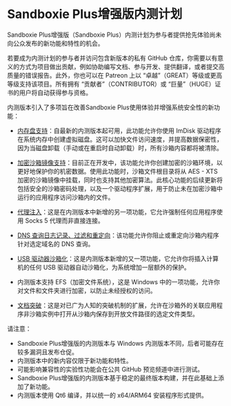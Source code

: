 # Sandboxie Plus增强版内测计划

Sandboxie Plus增强版（Sandboxie Plus）内测计划为参与者提供抢先体验尚未向公众发布的新功能和特性的机会。

若要成为内测计划的参与者并访问包含新版本的私有 GitHub 仓库，你需要以有意义的方式为项目做出贡献，例如协助编写文档、参与开发、提供翻译，或者提交高质量的错误报告。此外，你也可以在 Patreon 上以 “卓越”（GREAT）等级或更高等级支持该项目。所有拥有 “贡献者”（CONTRIBUTOR）或 “巨量”（HUGE）证书的用户将自动获得参与资格。

内测版本引入了多项旨在改善Sandboxie Plus使用体验并增强系统安全性的新功能：

 - [内存盘支持](./PlusContent/RamDiskSupport.md)：自最新的内测版本起可用，此功能允许你使用 ImDisk 驱动程序在系统内存中创建虚拟磁盘。这可以加快文件访问速度，并提高数据保密性，因为当磁盘卸载（手动或在重启时自动卸载）时，所有沙箱内容都将被清除。

 - [加密沙箱镜像支持](./PlusContent/BoxEncryption.md)：目前正在开发中，该功能允许你创建加密的沙箱环境，以更好地保护你的机密数据。使用此功能时，沙箱文件根目录将从 AES - XTS 加密的沙箱镜像中挂载，同时也支持其他加密算法。此核心功能的后续更新将包括安全的沙箱密码处理，以及一个驱动程序扩展，用于防止未在加密沙箱中运行的应用程序访问沙箱内的文件。

 - [代理注入](./PlusContent/ProxySupport.md)：这是在内测版本中新增的另一项功能，它允许强制任何应用程序使用 Socks 5 代理而非直接连接。

 - [DNS 查询日志记录、过滤和重定向](./PlusContent/DNSFilter.md)：该功能允许你阻止或重定向沙箱内程序针对选定域名的 DNS 查询。

 - [USB 驱动器沙箱化](./PlusContent/USBSandboxing.md)：这是内测版本新增的又一项功能，它允许你将插入计算机的任何 USB 驱动器自动沙箱化，为系统增加一层额外的保护。

 - 内测版本支持 EFS（加密文件系统），这是 Windows 中的一项功能，允许你对文件和文件夹进行加密，以防止未经授权的访问。

 - [文档突破](../Content/BreakoutDocument.md)：这是对已广为人知的突破机制的扩展，允许在沙箱外的关联应用程序非沙箱实例中打开从沙箱内保存到开放文件路径的选定文件类型。

请注意：

- Sandboxie Plus增强版的内测版本与 Windows 内测版本不同，后者可能存在较多漏洞且发布仓促。
- 内测版本中的新内容仅限于新功能和特性。
- 可能影响兼容性的实验性功能会在公共 GitHub 预览频道中进行测试。
- Sandboxie Plus增强版的内测版本基于稳定的最终版本构建，并在此基础上添加了新功能。
- 内测版本使用 Qt6 编译，并以统一的 x64/ARM64 安装程序形式提供。